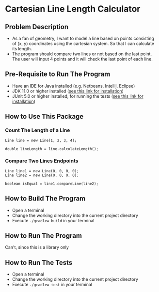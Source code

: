 # Cartesian Line Length Calculator

## Problem Description
- As a fan of geometry, I want to model a line based on points consisting of (x, y) coordinates using the cartesian system. So that I can calculate its length.
- The program should compare two lines or not based on the last point. The user will input 4 points and it will check the last point of each line.

## Pre-Requisite to Run The Program
- Have an IDE for Java installed (e.g. Netbeans, Intellij, Eclipse)
- JDK 11.0 or higher installed ([see this link for installation](https://docs.oracle.com/en/java/javase/17/install/overview-jdk-installation.html))
- JUnit 5.0 or higher installed, for running the tests ([see this link for installation](https://junit.org/junit5/docs/current/user-guide/#overview-getting-started-junit-artifacts))

## How to Use This Package

### Count The Length of a Line
```
Line line = new Line(1, 2, 3, 4);

double lineLength = line.calculateLength();
```

### Compare Two Lines Endpoints
```
Line line1 = new Line(0, 0, 0, 0);
Line line2 = new Line(0, 0, 0, 0);

boolean isEqual = line1.compareLine(line2);
```

## How to Build The Program
- Open a terminal
- Change the working directory into the current project directory
- Execute `./gradlew build` in your terminal

## How to Run The Program
Can't, since this is a library only

## How to Run The Tests
- Open a terminal
- Change the working directory into the current project directory
- Execute `./gradlew test` in your terminal
